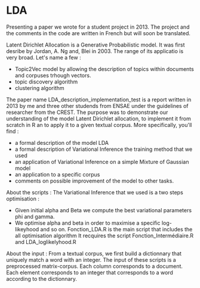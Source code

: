# LDA
Presenting a paper we wrote for a student project in 2013. 
The project and the comments in the code are written in French but will soon be translated.

Latent Dirichlet Allocation is a Generative Probabilistic model. It was first desribe by Jordan, A. Ng and, Blei in 2003.
The range of its applicatio is very broad. Let's name a few :
- Topic2Vec model by allowing the description of topics within documents and corpuses trhough vectors.
- topic discovery algorithm
- clustering algorithm 

The paper name LDA_description_implementation_test is a report written in 2013 by me and three other studends from ENSAE under the guidelines of researcher from the CREST.
The purpose was to demonstrate our understanding of the model Latent Dirichlet allocation, to implement it from scratch in R an to apply it to a given textual corpus. 
More specifically, you'll find :
- a formal description of the model LDA
- a formal description of Variational Inference the training method that we used 
- an application of Variational Inference on a simple Mixture of Gaussian model 
- an application to a specific corpus
- comments on possible improvement of the model to other tasks.

About the scripts : 
The Variational Inference that we used is a two steps optimisation : 
- Given initial alpha and Beta we compute the best variational parameters phi and gamma.
- We optimise alpha and beta in order to maximise a specific log-likeyhood
and so on.
Fonction_LDA.R is the main script that includes the all optimisation algorithm
It recquires the script Fonction_Intermédiaire.R and LDA_loglikelyhood.R

About the input : 
From a textual corpus, we first build a dictionnary that uniquely match a word with an integer.
The input of these scripts is a preprocessed matrix-corpus. Each column corresponds to a document. Each element corresponds to an integer that corresponds to a word according to the dictionnary.
